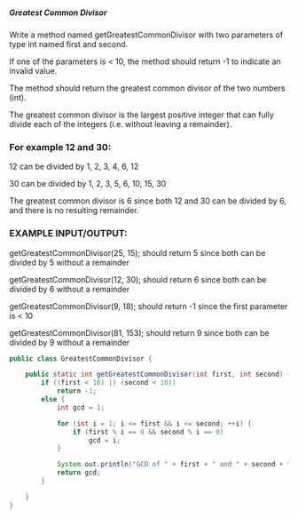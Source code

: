 ##### Greatest Common Divisor
Write a method named getGreatestCommonDivisor with two parameters of type int named first and second. 

If one of the parameters is < 10, the method should return -1 to indicate an invalid value.

The method should return the greatest common divisor of the two numbers (int).

The greatest common divisor is the largest positive integer that can fully divide each of the integers (i.e. without leaving a remainder).

### For example 12 and 30:

12 can be divided by 1, 2, 3, 4, 6, 12

30 can be divided by 1, 2, 3, 5, 6, 10, 15, 30

The greatest common divisor is 6 since both 12 and 30 can be divided by 6, and there is no resulting remainder.

### EXAMPLE INPUT/OUTPUT:

getGreatestCommonDivisor(25, 15); should return 5 since both can be divided by 5 without a remainder

getGreatestCommonDivisor(12, 30); should return 6 since both can be divided by 6 without a remainder

getGreatestCommonDivisor(9, 18); should return -1 since the first parameter is < 10

getGreatestCommonDivisor(81, 153); should return 9 since both can be divided by 9 without a remainder
```java
public class GreatestCommonDivisor {

    public static int getGreatestCommonDivisor(int first, int second) {
		if ((first < 10) || (second < 10))
			return -1;
		else {
			int gcd = 1;

			for (int i = 1; i <= first && i <= second; ++i) {
				if (first % i == 0 && second % i == 0)
					gcd = i;
			}

			System.out.println("GCD of " + first + " and " + second + " is " + gcd);
			return gcd;
		}

	}
}
```